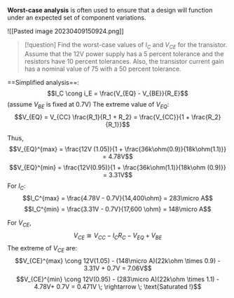 **Worst-case analysis** is often used to ensure that a design will function under an expected set of component variations.

![[Pasted image 20230409150924.png]]

>[!question]
>Find the worst-case values of $I_C$ and $V_{CE}$ for the transistor. Assume that the 12V power supply has a 5 percent tolerance and the resistors have 10 percent tolerances. 
>Also, the transistor current gain has a nominal value of 75 with a 50 percent tolerance.

==Simplified analysis==:
$$I_C \cong i_E = \frac{V_{EQ} - V_{BE}}{R_E}$$
(assume $V_{BE}$ is fixed at 0.7V)
The extreme value of $V_{EQ}$:
$$V_{EQ} = V_{CC} \frac{R_1}{R_1 + R_2} = \frac{V_{CC}}{1 + \frac{R_2}{R_1}}$$

Thus, 
$$V_{EQ}^{max} = \frac{12V (1.05)}{1 + \frac{36k\ohm(0.9)}{18k\ohm(1.1)}} = 4.78V$$
$$V_{EQ}^{min} = \frac{12V(0.95)}{1 + \frac{36k\ohm(1.1)}{18k\ohm (0.9)}} = 3.31V$$
For $I_C$:
$$I_C^{max} = \frac{4.78V - 0.7V}{14,400\ohm} = 283\micro A$$
$$I_C^{min} = \frac{3.31V - 0.7V}{17,600 \ohm} = 148\micro A$$

For $V_{CE}$,
$$V_{CE} \cong V_{CC} - I_CR_C - V_{EQ} + V_{BE}$$
The extreme of $V_{CE}$ are:
$$V_{CE}^{max} \cong 12V(1.05) - (148\micro A)(22k\ohm \times 0.9) - 3.31V + 0.7V = 7.06V$$
$$V_{CE}^{min} \cong 12V(0.95) - (283\micro A)(22k\ohm \times 1.1) - 4.78V+ 0.7V = 0.471V \; \rightarrow \; \text{Saturated !}$$